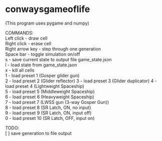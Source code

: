 # conwaysgameoflife
(This program uses pygame and numpy)  

COMMANDS:  
Left click - draw cell  
Right click - erase cell  
Right arrow key - step through one generation  
Space bar - toggle simulation on/off  
s - save current state to output file game_state.json  
l - load state from game_state.json  
x - kill all cells  
1 - load preset 1 (Gosper glider gun)  
2 - load preset 2 (Glider reflector)
3 - load preset 3 (Glider duplicator)
4 - load preset 4 (Lightweight Spaceship)  
5 - load preset 5 (Middleweight Spaceship)  
6 - load preset 6 (Heavyweight Spaceship)  
7 - load preset 7 (LWSS gun (3-way Gosper Gun))  
8 - load preset 8 (SR Latch, ON, no input)  
9 - load preset 9 (SR Latch, ON, input off)  
0 - load preset 10 (SR Latch, OFF, input on)  
    
TODO:  
[ ] save generation to file output  
